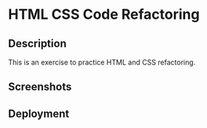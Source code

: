 # HTML CSS Code Refactoring

## Description

This is an exercise to practice HTML and CSS refactoring.

## Screenshots

## Deployment
